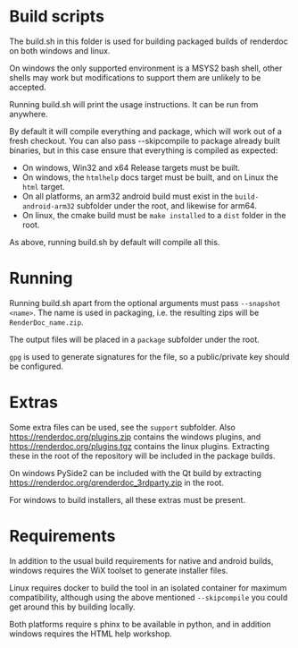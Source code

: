 # Build scripts

The build.sh in this folder is used for building packaged builds of renderdoc on both windows and linux.

On windows the only supported environment is a MSYS2 bash shell, other shells may work but modifications to support them are unlikely to be accepted.

Running build.sh will print the usage instructions. It can be run from anywhere.

By default it will compile everything and package, which will work out of a fresh checkout. You can also pass --skipcompile to package already built binaries, but in this case ensure that everything is compiled as expected:

* On windows, Win32 and x64 Release targets must be built.
* On windows, the `htmlhelp` docs target must be built, and on Linux the `html` target.
* On all platforms, an arm32 android build must exist in the `build-android-arm32` subfolder under the root, and likewise for arm64.
* On linux, the cmake build must be `make installed` to a `dist` folder in the root.

As above, running build.sh by default will compile all this.

# Running

Running build.sh apart from the optional arguments must pass `--snapshot <name>`. The name is used in packaging, i.e. the resulting zips will be `RenderDoc_name.zip`.

The output files will be placed in a `package` subfolder under the root.

`gpg` is used to generate signatures for the file, so a public/private key should be configured.

# Extras

Some extra files can be used, see the `support` subfolder. Also https://renderdoc.org/plugins.zip contains the windows plugins, and https://renderdoc.org/plugins.tgz contains the linux plugins. Extracting these in the root of the repository will be included in the package builds.

On windows PySide2 can be included with the Qt build by extracting https://renderdoc.org/qrenderdoc_3rdparty.zip in the root.

For windows to build installers, all these extras must be present.

# Requirements

In addition to the usual build requirements for native and android builds, windows requires the WiX toolset to generate installer files.

Linux requires docker to build the tool in an isolated container for maximum compatibility, although using the above mentioned `--skipcompile` you could get around this by building locally.

Both platforms require s phinx to be available in python, and in addition windows requires the HTML help workshop.
